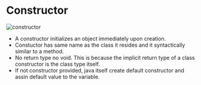 # Constructor

![constructor](https://static.javatpoint.com/images/core/java-constructor.png)

- A constructor initializes an object immediately upon creation.
- Constuctor has same name as the class it resides and it syntactically similar to a method.
- No return type no void. This is because the implicit return type of a class constructor is the class type itself.
- If not constructor provided, java itself create default constructor and assin default value to the variable.